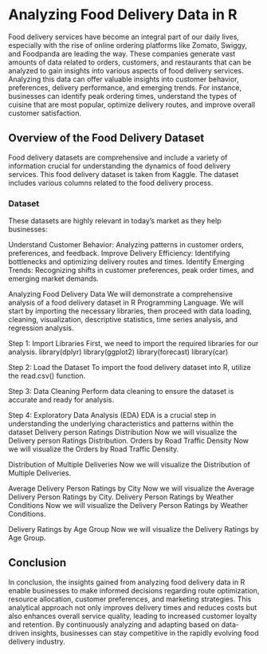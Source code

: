 <h1>Analyzing Food Delivery Data in R</h1>
Food delivery services have become an integral part of our daily lives, especially with the rise of online ordering platforms like Zomato, Swiggy, and Foodpanda are leading the way. 
These companies generate vast amounts of data related to orders, customers, and restaurants that can be analyzed to gain insights into various aspects of food delivery services.
Analyzing this data can offer valuable insights into customer behavior, preferences, delivery performance, and emerging trends. For instance,
businesses can identify peak ordering times, understand the types of cuisine that are most popular, 
optimize delivery routes, and improve overall customer satisfaction.

<h2>Overview of the Food Delivery Dataset</h2>
Food delivery datasets are comprehensive and include a variety of information crucial for understanding the dynamics of food delivery services.
This food delivery dataset is taken from Kaggle. The dataset includes various columns related to the food delivery process.
<h3>Dataset</h3>
These datasets are highly relevant in today’s market as they help businesses:

Understand Customer Behavior: Analyzing patterns in customer orders, preferences, and feedback.
Improve Delivery Efficiency: Identifying bottlenecks and optimizing delivery routes and times.
Identify Emerging Trends: Recognizing shifts in customer preferences, peak order times, and emerging market demands.

Analyzing Food Delivery Data
We will demonstrate a comprehensive analysis of a food delivery dataset in R Programming Language.
We will start by importing the necessary libraries, then proceed with data loading, cleaning, visualization, descriptive statistics, time series analysis, and regression analysis.

Step 1: Import Libraries
First, we need to import the required libraries for our analysis.
library(dplyr)
library(ggplot2)
library(forecast)
library(car)

Step 2: Load the Dataset
To import the food delivery dataset into R, utilize the read.csv() function.

Step 3: Data Cleaning
Perform data cleaning to ensure the dataset is accurate and ready for analysis.

Step 4: Exploratory Data Analysis (EDA)
EDA is a crucial step in understanding the underlying characteristics and patterns within the dataset
Delivery person Ratings Distribution
Now we will visualize the Delivery person Ratings Distribution.
Orders by Road Traffic Density
Now we will visualize the Orders by Road Traffic Density.


Distribution of Multiple Deliveries
Now we will visualize the Distribution of Multiple Deliveries.

Average Delivery Person Ratings by City
Now we will visualize the Average Delivery Person Ratings by City.
Delivery Person Ratings by Weather Conditions
Now we will visualize the Delivery Person Ratings by Weather Conditions.

Delivery Ratings by Age Group
Now we will visualize the Delivery Ratings by Age Group.

<h2>Conclusion</h2>
In conclusion, the insights gained from analyzing food delivery data in R enable businesses to make informed decisions regarding route optimization,
resource allocation, customer preferences, and marketing strategies. This analytical approach not only improves delivery times and reduces costs but also 
enhances overall service quality, leading to increased customer loyalty and retention. By continuously analyzing and adapting based on data-driven insights,
businesses can stay competitive in the rapidly evolving food delivery industry.
